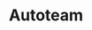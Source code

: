 ---
title: "Autoteam"
url: /cochabamba/autoteam-avenida-melchor-perez-de-olguin/
shop: Autowerkstatt
---